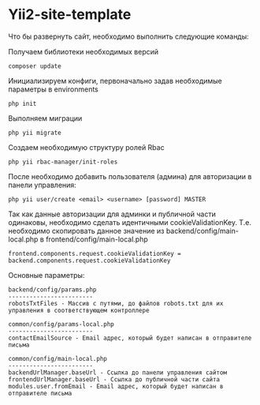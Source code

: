 # Yii2-site-template
Что бы развернуть сайт, необходимо выполнить следующие команды:

Получаем библиотеки необходимых версий
```
composer update
```

Инициализируем конфиги, первоначально задав необходимые параметры в environments
```
php init
```

Выполняем миграции
```
php yii migrate
```

Создаем необходимую структуру ролей Rbac
```
php yii rbac-manager/init-roles
```

После необходимо добавить пользователя (админа) для авторизации в панели управления:
```
php yii user/create <email> <username> [password] MASTER
```

Так как данные авторизации для админки и публичной части одинаковы, необходимо сделать идентичными cookieValidationKey.
Т.е. необходимо скопировать данное значение из backend/config/main-local.php в frontend/config/main-local.php
```
frontend.components.request.cookieValidationKey = backend.components.request.cookieValidationKey
```

Основные параметры:
```
backend/config/params.php
------------------------
robotsTxtFiles - Массив с путями, до файлов robots.txt для их управления в соответствующем контроллере
```
```
common/config/params-local.php
------------------------
contactEmailSource - Email адрес, который будет написан в отправителе письма
```

```
common/config/main-local.php
------------------------
backendUrlManager.baseUrl - Ссылка до панели управления сайтом
frontendUrlManager.baseUrl - Ссылка до публичной части сайта
modules.user.fromEmail - Email адрес, который будет написан в отправителе письма
```
